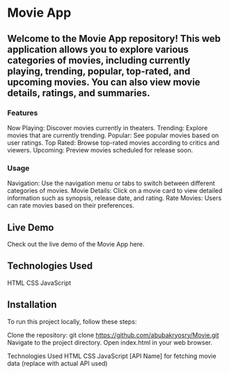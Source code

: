 # Movie App
## Welcome to the Movie App repository! This web application allows you to explore various categories of movies, including currently playing, trending, popular, top-rated, and upcoming movies. You can also view movie details, ratings, and summaries.

### Features
Now Playing: Discover movies currently in theaters.
Trending: Explore movies that are currently trending.
Popular: See popular movies based on user ratings.
Top Rated: Browse top-rated movies according to critics and viewers.
Upcoming: Preview movies scheduled for release soon.
### Usage
Navigation: Use the navigation menu or tabs to switch between different categories of movies.
Movie Details: Click on a movie card to view detailed information such as synopsis, release date, and rating.
Rate Movies: Users can rate movies based on their preferences.
## Live Demo
Check out the live demo of the Movie App here.
## Technologies Used
HTML
CSS
JavaScript

## Installation
To run this project locally, follow these steps:

Clone the repository: git clone https://github.com/abubakryosry/Movie.git
Navigate to the project directory.
Open index.html in your web browser.



Technologies Used
HTML
CSS
JavaScript
[API Name] for fetching movie data (replace with actual API used)
